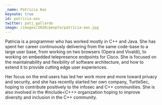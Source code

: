 ```yaml
---
_name: Patricia Aas
keynote: true
id: patricia-aas
twitter: pati_gallardo
image: /images/2020/people/patricia-aas.jpg
---
```

Patricia is a programmer who has worked mostly in C++ and Java. She has spent her career continuously delivering from the same code-base to a large user base, from working on two browsers (Opera and Vivaldi), to working on embedded telepresence endpoints for Cisco. She is focused on the maintainability and flexibility of software architecture, and how to extend it to provide cutting edge user experiences.

Her focus on the end users has led her work more and more toward privacy and security, and she has recently started her own company, TurtleSec, hoping to contribute positively to the infosec and C++ communities. She is also involved in the #include<C++> organization hoping to improve diversity and inclusion in the C++ community.